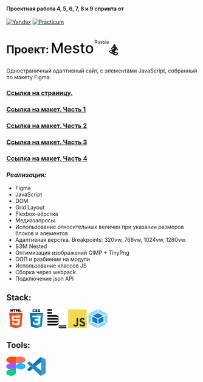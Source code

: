 #### Проектная работа 4, 5, 6, 7, 8 и 9 спринта от #### 
[![Yandex](https://yastatic.net/q/logoaas/v2/%D0%AF%D0%BD%D0%B4%D0%B5%D0%BA%D1%81.svg)](https://practicum.yandex.ru/) [![Practicum](https://yastatic.net/q/logoaas/v2/%D0%9F%D1%80%D0%B0%D0%BA%D1%82%D0%B8%D0%BA%D1%83%D0%BC.svg)](https://practicum.yandex.ru/)

<h1>Проект: <img src="https://raw.githubusercontent.com/DmitriyRusov/mesto/main/src/images/logo-black.png" alt="mesto">🏂</h1>

Одностраничный адаптивный сайт, с элементами JavaScript, собранный по макету Figma.

<h3><a href="https://dmitriyrusov.github.io/mesto/">Ссылка на страницу.</a></h3>
<h3><a href="https://www.figma.com/file/2cn9N9jSkmxD84oJik7xL7/JavaScript.-Sprint-4">Ссылка на макет. Часть 1</a></h3>
<h3><a href="https://www.figma.com/file/bjyvbKKJN2naO0ucURl2Z0/JavaScript.-Sprint-5">Ссылка на макет. Часть 2</a></h3>
<h3><a href="https://www.figma.com/file/kRVLKwYG3d1HGLvh7JFWRT/JavaScript.-Sprint-6">Ссылка на макет. Часть 3</a></h3>
<h3><a href="https://www.figma.com/file/PSdQFRHoxXJFs2FH8IXViF/JavaScript.-Sprint-9">Ссылка на макет. Часть 4</a></h3>

### _Реализация:_ ###

- Figma
- JavaScript
- DOM
- Grid Layout
- Flexbox-вёрстка
- Медиазапросы.
- Использование относительных величин при указании размеров блоков и элементов
- Адаптивная верстка. Breakpoints: 320vw, 768vw, 1024vw, 1280vw.
- БЭМ Nested
- Оптимизация изображений GIMP + TinyPng
- ООП и разбиение на модули
- Использование классов JS
- Сборка через webpack
- Подключение json API

<h2>Stack:</h2>
<p align="left">
<img src="https://raw.githubusercontent.com/DmitriyRusov/DmitriyRusov/0afa41d5bb65d6809e22e5a12b6ec108353ab8e5/svg-logos/html5.svg" alt="html" width="50" height="50">
<img src="https://raw.githubusercontent.com/DmitriyRusov/DmitriyRusov/0afa41d5bb65d6809e22e5a12b6ec108353ab8e5/svg-logos/css3.svg" alt="css" width="50" height="50">
<img src="https://raw.githubusercontent.com/DmitriyRusov/DmitriyRusov/ce041a7dd1e56b76d369eb78d7901dd66f24a128/svg-logos/bem2.svg" alt="bem" width="50" height="50">
<img src="https://raw.githubusercontent.com/DmitriyRusov/DmitriyRusov/0afa41d5bb65d6809e22e5a12b6ec108353ab8e5/svg-logos/javascript.svg" alt="javascript" width="50" height="50">
<img src="https://raw.githubusercontent.com/DmitriyRusov/DmitriyRusov/0afa41d5bb65d6809e22e5a12b6ec108353ab8e5/svg-logos/webpack.svg" alt="webpack" width="50" height="50">
</p>

<h2>Tools:</h2>
<p align="left">
<img src="https://raw.githubusercontent.com/DmitriyRusov/DmitriyRusov/cabb94c2eb89193257042c0d906a9d92fad8dbe0/soft-svg/Figma.svg" alt="figma" width="50" height="50">
<img src="https://raw.githubusercontent.com/DmitriyRusov/DmitriyRusov/cabb94c2eb89193257042c0d906a9d92fad8dbe0/soft-svg/visual-studio-code.svg" alt="visual-studio-code" width="50" height="50">
</p>

